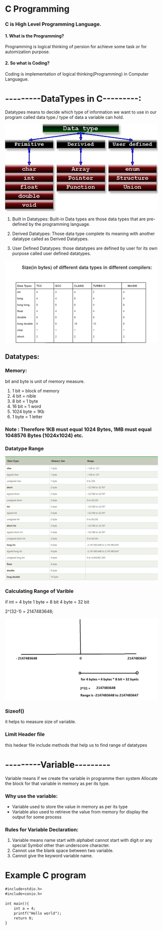 # C Programming 

### C is High Level Programming Language.

#### 1. What is the Programming?
Programming is logical thinking of persion for achieve some task or for automization purpose.

#### 2. So what is Coding?
Coding is implementation of logical thinking(Programming) in Computer Languague.

# ---------DataTypes in C---------:
Datatypes means to decide which type of information we want to use in our program called data type./ type of data a variable can hold.

![DiffDataype](./Images/DiffDataype.PNG)
 
1. Built in Datatypes: 
Built-in Data types are those data types that are pre-defined by the programming language.

2. Derived Datatypes: 
Those data type complete its meaning with another datatype called as Derived Datatypes.

3. User Defined Datatypes: 
those datatypes are defined by user for its own purpose called user defined datatypes.


![DiffDataTypesInDiffCompliers](./Images/DiffDataTypesInDiffCompliers.PNG)

## Datatypes:
### Memory: 
bit and byte is unit of memory measure.
1. 1 bit = block of memory
2. 4 bit = nible
3. 8 bit = 1 byte
4. 16 bit = 1 word
5. 1024 byte = 1Kb
6. 1 byte = 1 letter

### Note : Therefore 1KB must equal 1024 Bytes, 1MB must equal 1048576 Bytes (1024x1024) etc.

### Datatype Range
![Datatype Range](./Images/Datatype.PNG)

### Calculating Range of Varible
if int = 4 byte
1 byte = 8 bit 
4 byte = 32 bit


2^(32-1) = 2147483648;

![datatypeRange](./Images/exampleOnDatatypeRange.PNG)


### Sizeof()
it helps to measure size of variable.

### Limit Header file
this hedear file include methods that help us to find range of datatypes


# ---------Variable---------
Variable means if we create the variable in programme then system
Allocate the block for that variable in memory as per its type.

### Why use the variable:
- Variable used to store the value in memory as per its type
- Variable also used to retrieve the value from memory for display the output for some process

### Rules for Variable Declaration:
1. Variable means name start with alphabet cannot start with digit or any special Symbol other than underscore character.
2. Cannot use the blank space between two variable.
3. Cannot give the keyword variable name.

# Example C program
```
#include<stdio.h>
#include<conio.h>

int main(){
    int a = 4;
    printf("Hello world");
    return 0;
}
```
